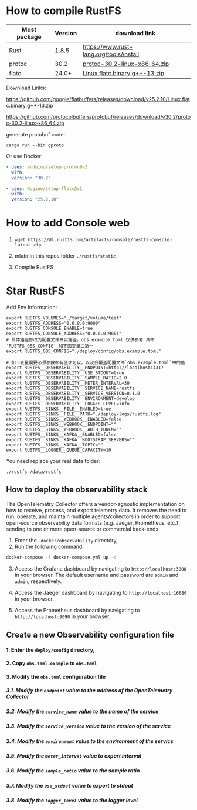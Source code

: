 # How to compile RustFS

| Must package | Version | download link                                                                                                                    |
|--------------|---------|----------------------------------------------------------------------------------------------------------------------------------|
| Rust         | 1.8.5   | https://www.rust-lang.org/tools/install                                                                                          |
| protoc       | 30.2    | [protoc-30.2-linux-x86_64.zip](https://github.com/protocolbuffers/protobuf/releases/download/v30.2/protoc-30.2-linux-x86_64.zip) |
| flatc        | 24.0+   | [Linux.flatc.binary.g++-13.zip](https://github.com/google/flatbuffers/releases/download/v25.2.10/Linux.flatc.binary.g++-13.zip)  |

Download Links:

https://github.com/google/flatbuffers/releases/download/v25.2.10/Linux.flatc.binary.g++-13.zip

https://github.com/protocolbuffers/protobuf/releases/download/v30.2/protoc-30.2-linux-x86_64.zip

generate protobuf code:

```cargo run --bin gproto```

Or use Docker:

```yml
- uses: arduino/setup-protoc@v3
  with:
  version: "30.2"

- uses: Nugine/setup-flatc@v1
  with:
  version: "25.2.10"
```

# How to add Console web

1. `wget https://dl.rustfs.com/artifacts/console/rustfs-console-latest.zip`

2. mkdir in this repos folder `./rustfs/static`

3. Compile RustFS

# Star RustFS

Add Env Information:

```
export RUSTFS_VOLUMES="./target/volume/test"
export RUSTFS_ADDRESS="0.0.0.0:9000"
export RUSTFS_CONSOLE_ENABLE=true
export RUSTFS_CONSOLE_ADDRESS="0.0.0.0:9001"
# 具体路径修改为配置文件真实路径，obs.example.toml 仅供参考 其中`RUSTFS_OBS_CONFIG` 和下面变量二选一
export RUSTFS_OBS_CONFIG="./deploy/config/obs.example.toml"

# 如下变量需要必须参数都有值才可以，以及会覆盖配置文件`obs.example.toml`中的值
export RUSTFS__OBSERVABILITY__ENDPOINT=http://localhost:4317
export RUSTFS__OBSERVABILITY__USE_STDOUT=true
export RUSTFS__OBSERVABILITY__SAMPLE_RATIO=2.0
export RUSTFS__OBSERVABILITY__METER_INTERVAL=30
export RUSTFS__OBSERVABILITY__SERVICE_NAME=rustfs
export RUSTFS__OBSERVABILITY__SERVICE_VERSION=0.1.0
export RUSTFS__OBSERVABILITY__ENVIRONMENT=develop
export RUSTFS__OBSERVABILITY__LOGGER_LEVEL=info
export RUSTFS__SINKS__FILE__ENABLED=true
export RUSTFS__SINKS__FILE__PATH="./deploy/logs/rustfs.log"
export RUSTFS__SINKS__WEBHOOK__ENABLED=false
export RUSTFS__SINKS__WEBHOOK__ENDPOINT=""
export RUSTFS__SINKS__WEBHOOK__AUTH_TOKEN=""
export RUSTFS__SINKS__KAFKA__ENABLED=false
export RUSTFS__SINKS__KAFKA__BOOTSTRAP_SERVERS=""
export RUSTFS__SINKS__KAFKA__TOPIC=""
export RUSTFS__LOGGER__QUEUE_CAPACITY=10
```

You need replace your real data folder:

```
./rustfs /data/rustfs
```

## How to deploy the observability stack

The OpenTelemetry Collector offers a vendor-agnostic implementation on how to receive, process, and export telemetry
data. It removes the need to run, operate, and maintain multiple agents/collectors in order to support open-source
observability data formats (e.g. Jaeger, Prometheus, etc.) sending to one or more open-source or commercial back-ends.

1. Enter the `.docker/observability` directory,
2. Run the following command:

```bash
docker-compose -f docker-compose.yml up -d
```

3. Access the Grafana dashboard by navigating to `http://localhost:3000` in your browser. The default username and
   password are `admin` and `admin`, respectively.

4. Access the Jaeger dashboard by navigating to `http://localhost:16686` in your browser.

5. Access the Prometheus dashboard by navigating to `http://localhost:9090` in your browser.

## Create a new Observability configuration file

#### 1. Enter the `deploy/config` directory,

#### 2. Copy `obs.toml.example` to `obs.toml`

#### 3. Modify the `obs.toml` configuration file

##### 3.1. Modify the `endpoint` value to the address of the OpenTelemetry Collector

##### 3.2. Modify the `service_name` value to the name of the service

##### 3.3. Modify the `service_version` value to the version of the service

##### 3.4. Modify the `environment` value to the environment of the service

##### 3.5. Modify the `meter_interval` value to export interval

##### 3.6. Modify the `sample_ratio` value to the sample ratio

##### 3.7. Modify the `use_stdout` value to export to stdout

##### 3.8. Modify the `logger_level` value to the logger level


